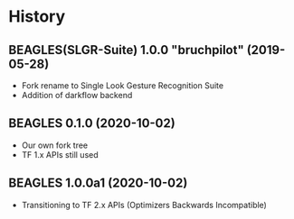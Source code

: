 # History


BEAGLES(SLGR-Suite) 1.0.0 "bruchpilot" (2019-05-28)
------------------

* Fork rename to Single Look Gesture Recognition Suite
* Addition of darkflow backend

BEAGLES 0.1.0 (2020-10-02)
--------------------------

* Our own fork tree
* TF 1.x APIs still used

BEAGLES 1.0.0a1 (2020-10-02)
----------------------------

* Transitioning to TF 2.x APIs (Optimizers Backwards Incompatible)